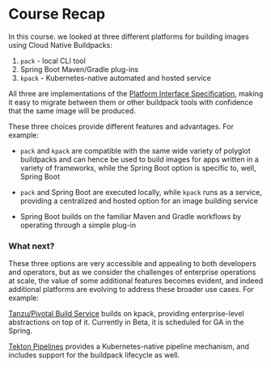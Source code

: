 # Course Recap

In this course. we looked at three different platforms for building images using Cloud Native Buildpacks:

1. `pack` - local CLI tool
2. Spring Boot Maven/Gradle plug-ins
3. `kpack` - Kubernetes-native automated and hosted service

All three are implementations of the [Platform Interface Specification](https://github.com/buildpacks/spec/blob/master/platform.md), making it easy to migrate between them or other buildpack tools with confidence that the same image will be produced.

These three choices provide different features and advantages. For example:

- `pack` and `kpack` are compatible with the same wide variety of polyglot buildpacks and can hence be used to build images for apps written in a variety of frameworks, while the Spring Boot option is specific to, well, Spring Boot

- `pack` and Spring Boot are executed locally, while `kpack` runs as a service, providing a centralized and hosted option for an image building service

- Spring Boot builds on the familiar Maven and Gradle workflows by operating through a simple plug-in

### What next?

These three options are very accessible and appealing to both developers and operators, but as we consider the challenges of enterprise operations at scale, the value of some additional features becomes evident, and indeed additional platforms are evolving to address these broader use cases. For example:

[Tanzu/Pivotal Build Service](https://pivotal.io/pivotal-build-service) builds on kpack, providing enterprise-level abstractions on top of it. Currently in Beta, it is scheduled for GA in the Spring.

[Tekton Pipelines](https://tekton.dev) provides a Kubernetes-native pipeline mechanism, and includes support for the buildpack lifecycle as well.